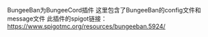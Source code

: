 BungeeBan为BungeeCord插件
这里包含了BungeeBan的config文件和message文件
此插件的spigot链接：https://www.spigotmc.org/resources/bungeeban.5924/
